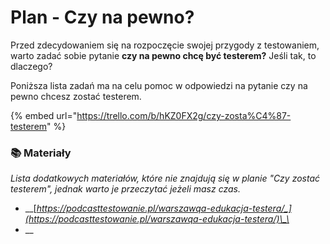 # Plan - Czy na pewno?

Przed zdecydowaniem się na rozpoczęcie swojej przygody z testowaniem, warto zadać sobie pytanie **czy na pewno chcę być testerem?** Jeśli tak, to dlaczego?

Poniższa lista zadań ma na celu pomoc w odpowiedzi na pytanie czy na pewno chcesz zostać testerem.

{% embed url="https://trello.com/b/hKZ0FX2g/czy-zosta%C4%87-testerem" %}

### 📚 Materiały <a id="materialy"></a>

_Lista dodatkowych materiałów, które nie znajdują się w planie "Czy zostać testerem", jednak warto je przeczytać jeżeli masz czas._

* \_\_[_https://podcasttestowanie.pl/warszawqa-edukacja-testera/_](https://podcasttestowanie.pl/warszawqa-edukacja-testera/)\_\_
* \_\_

